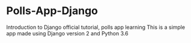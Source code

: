 # Polls-App-Django
Introduction to Django official tutorial, polls app learning
This is a simple app made using Django version 2 and Python 3.6
